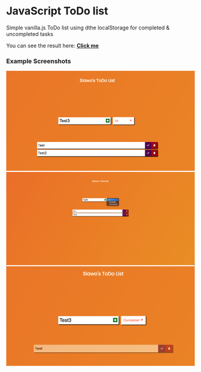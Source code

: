 # JavaScript ToDo list

Simple vanilla.js ToDo list using dthe localStorage for completed & uncompleted tasks

You can see the result here: [**Click me**](https://slawoe.github.io/js_todo/)

### Example Screenshots

![Screenshot](./screenshots/screenshot.png)
![Screenshot2](./screenshots/screenshot2.png)
![Screenshot3](./screenshots/screenshot3.png)
